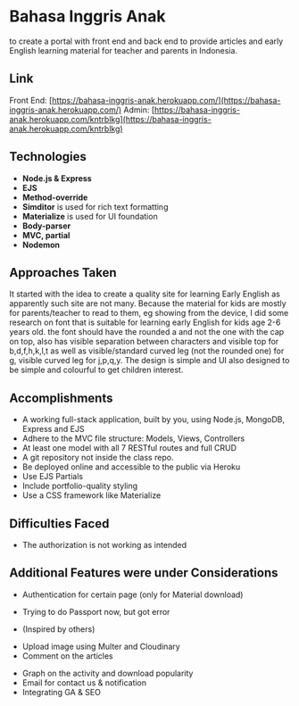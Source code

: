 # Bahasa Inggris Anak
to create a portal with front end and back end to provide articles and early English learning material for teacher and parents in Indonesia.
 
## Link
Front End: [https://bahasa-inggris-anak.herokuapp.com/](https://bahasa-inggris-anak.herokuapp.com/)
Admin: [https://bahasa-inggris-anak.herokuapp.com/kntrblkg](https://bahasa-inggris-anak.herokuapp.com/kntrblkg)

## Technologies
* **Node.js & Express**
* **EJS**
* **Method-override**
* **Simditor** is used for rich text formatting
* **Materialize** is used for UI foundation
* **Body-parser**
* **MVC, partial** 
* **Nodemon**

## Approaches Taken
It started with the idea to create a quality site for learning Early English as apparently such site are not many. Because the material for kids are mostly for parents/teacher to read to them, eg showing from the device, I did some research on font that is suitable for learning early English for kids age 2-6 years old. the font should have the rounded a and not the one with the cap on top, also has visible separation between characters and visible top for b,d,f,h,k,l,t as well as visible/standard curved leg (not the rounded one) for g, visible curved leg for j,p,q,y. The design is simple and UI also designed to be simple and colourful to get children interest.

## Accomplishments  
* A working full-stack application, built by you, using Node.js, MongoDB, Express and EJS
* Adhere to the MVC file structure: Models, Views, Controllers
* At least one model with all 7 RESTful routes and full CRUD
* A git repository not inside the class repo.
* Be deployed online and accessible to the public via Heroku
* Use EJS Partials
* Include portfolio-quality styling
* Use a CSS framework like Materialize

## Difficulties Faced
* The authorization is not working as intended

## Additional Features were under Considerations
* Authentication for certain page (only for Material download)
- Trying to do Passport now, but got error
* (Inspired by others)
- Upload image using Multer and Cloudinary
- Comment on the articles
* Graph on the activity and download popularity
* Email for contact us & notification
* Integrating GA & SEO



